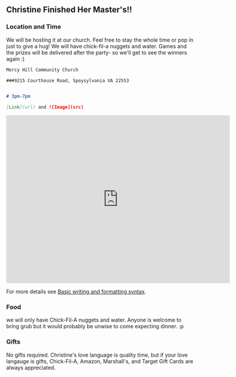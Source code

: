 ## Christine Finished Her Master's!!

### Location and Time

We will be hosting it at our church. Feel free to stay the whole time or pop in just to give a hug! We will have chick-fil-a nuggets and water. Games and the prizes will be delivered after the party- so we'll get to see the winners again :)

```markdown
Mercy Hill Community Church

###9215 Courthouse Road, Spoysylvania VA 22553


# 3pm-7pm

[Link](url) and ![Image](src)
```
<iframe src="https://www.google.com/maps/embed?pb=!1m18!1m12!1m3!1d3135.177549957362!2d-77.58323058439841!3d38.20577439501736!2m3!1f0!2f0!3f0!3m2!1i1024!2i768!4f13.1!3m3!1m2!1s0x89b6b901c3dd4cf3%3A0x979cba7f3130127e!2sMercy%20Hill%20Community%20Church!5e0!3m2!1sen!2sus!4v1651688963565!5m2!1sen!2sus" width="600" height="450" style="border:0;" allowfullscreen="" loading="lazy" referrerpolicy="no-referrer-when-downgrade"></iframe>


For more details see [Basic writing and formatting syntax](https://docs.github.com/en/github/writing-on-github/getting-started-with-writing-and-formatting-on-github/basic-writing-and-formatting-syntax).

### Food

we will only have Chick-Fil-A nuggets and water. Anyone is welcome to bring grub but it would probably be unwise to come expecting dinner. :p

### Gifts

No gifts required. Christine's love language is quality time, but if your love langauge is gifts, Chick-Fil-A, Amazon, Marshall's, and Target Gift Cards are always appreciated.
